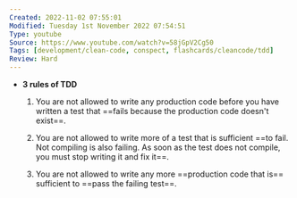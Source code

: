 ```yaml
---
Created: 2022-11-02 07:55:01
Modified: Tuesday 1st November 2022 07:54:51
Type: youtube
Source: https://www.youtube.com/watch?v=58jGpV2Cg50
Tags: [development/clean-code, conspect, flashcards/cleancode/tdd]
Review: Hard
---
```


-   **3 rules of TDD**

    1.  You are not allowed to write any production code before you have written a test that ==fails because the production code doesn't exist==.

    2. You are not allowed to write more of a test that is sufficient ==to fail. Not compiling is also failing. As soon as the test does not compile, you must stop writing it and fix it==.

    3. You are not allowed to write any more ==production code that is== sufficient to ==pass the failing test==.

<!--SR:!2022-11-26,3,250!2022-11-26,3,250!2022-11-26,3,250!2022-11-27,4,270-->
